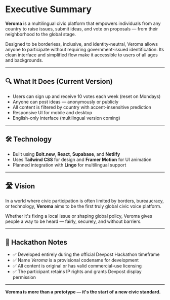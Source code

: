 # Executive Summary

**Veroma** is a multilingual civic platform that empowers individuals from any country to raise issues, submit ideas, and vote on proposals — from their neighborhood to the global stage.

Designed to be borderless, inclusive, and identity-neutral, Veroma allows anyone to participate without requiring government-issued identification. Its clean interface and simplified flow make it accessible to users of all ages and backgrounds.

---

## 🔍 What It Does (Current Version)

- Users can sign up and receive 10 votes each week (reset on Mondays)
- Anyone can post ideas — anonymously or publicly
- All content is filtered by country with accent-insensitive prediction
- Responsive UI for mobile and desktop
- English-only interface (multilingual version coming)

---

## 🛠 Technology

- Built using **Bolt.new**, **React**, **Supabase**, and **Netlify**
- Uses **Tailwind CSS** for design and **Framer Motion** for UI animation
- Planned integration with **Lingo** for multilingual support

---

## 🛣️ Vision

In a world where civic participation is often limited by borders, bureaucracy, or technology, **Veroma** aims to be the first truly global civic voice platform.

Whether it's fixing a local issue or shaping global policy, Veroma gives people a way to be heard — fairly, securely, and without barriers.

---

## 🏁 Hackathon Notes

- ✅ Developed entirely during the official Devpost Hackathon timeframe  
- ✅ Name *Veroma* is a provisional codename for development  
- ✅ All content is original or has valid commercial-use licensing  
- ✅ The participant retains IP rights and grants Devpost display permission

---

**Veroma is more than a prototype — it's the start of a new civic standard.**
